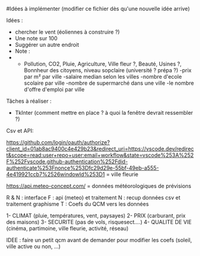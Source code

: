 #Idées à implémenter (modifier ce fichier dès qu'une nouvelle idée arrive)

Idées :
- chercher le vent (éoliennes à construire ?)
- Une note sur 100
- Suggérer un autre endroit
- Note :
- - Pollution, CO2, Pluie, Agriculture, Ville fleur ?, Beauté, Usines ?, Bonnheur des citoyens, niveau sopclaire (université ? prépa ?)
-prix par m² par ville 
-salaire median selon les villes 
-nombre d'ecole scolaire par ville 
-nombre de supermarché dans une ville 
-le nombre d'offre d'emploi par ville 



Tâches à réaliser :
- TkInter (comment mettre en place ? à quoi la fenêtre devrait ressembler ?)



Csv et API:

https://github.com/login/oauth/authorize?client_id=01ab8ac9400c4e429b23&redirect_uri=https://vscode.dev/redirect&scope=read:user+repo+user:email+workflow&state=vscode%253A%252F%252Fvscode.github-authentication%252Fdid-authenticate%253Fnonce%253Dfc29d29e-55bf-49eb-a555-4e419921ccb7%2526windowId%253D1 = ville fleurie

https://api.meteo-concept.com/ = données météorologiques de prévisions













R & N : interface
F : api (meteo) et traitement
N : recup données csv et traitement graphisme
T : Coefs du QCM vers les données




1- CLIMAT (pluie, températures, vent, paysayes)
2- PRIX (carburant, prix des maisons)
3- SECURITE (pas de vols, risquesect....)
4- QUALITE DE VIE (cinéma, partimoine, ville fleurie, activité, réseau)



IDEE : faire un petit qcm avant de demander pour modifier les coefs (soleil, ville active ou non, ...)
